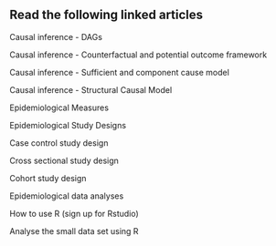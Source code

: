 ## Read the following linked articles

Causal inference - DAGs

Causal inference - Counterfactual and potential outcome framework


Causal inference - Sufficient and component cause model

Causal inference - Structural Causal Model

Epidemiological Measures

Epidemiological Study Designs

Case control study design

Cross sectional study design

Cohort study design

Epidemiological data analyses

How to use R (sign up for Rstudio)

Analyse the small data set using R
